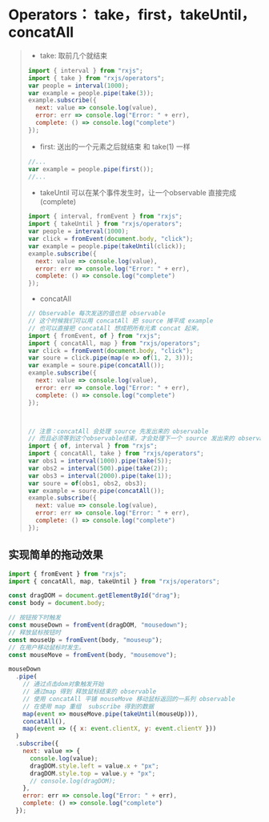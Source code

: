 # Operators： take，first，takeUntil，concatAll 

>* take: 取前几个就结束
>
>  ```js
>  import { interval } from "rxjs";
>  import { take } from "rxjs/operators";
>  var people = interval(1000);
>  var example = people.pipe(take(3));
>  example.subscribe({
>    next: value => console.log(value),
>    error: err => console.log("Error: " + err),
>    complete: () => console.log("complete")
>  });
>  ```
>
>* first: 送出的一个元素之后就结束 和 take(1) 一样
>
>  ```js
>  //...
>  var example = people.pipe(first());
>  //...
>  ```
>
>* takeUntil 可以在某个事件发生时，让一个observable 直接完成(complete)
>
>  ```js
>  import { interval, fromEvent } from "rxjs";
>  import { takeUntil } from "rxjs/operators";
>  var people = interval(1000);
>  var click = fromEvent(document.body, "click");
>  var example = people.pipe(takeUntil(click));
>  example.subscribe({
>    next: value => console.log(value),
>    error: err => console.log("Error: " + err),
>    complete: () => console.log("complete")
>  });
>  
>  ```
>
>* concatAll 
>
>  ```js
>  // Observable 每次发送的值也是 observable
>  // 这个时候我们可以用 concatAll 把 source 摊平成 example
>  // 也可以直接把 concatAll 想成把所有元素 concat 起来。
>  import { fromEvent, of } from "rxjs";
>  import { concatAll, map } from "rxjs/operators";
>  var click = fromEvent(document.body, "click");
>  var soure = click.pipe(map(e => of(1, 2, 3)));
>  var example = soure.pipe(concatAll());
>  example.subscribe({
>    next: value => console.log(value),
>    error: err => console.log("Error: " + err),
>    complete: () => console.log("complete")
>  });
>  
>  
>  
>  // 注意：concatAll 会处理 source 先发出来的 observable
>  // 而且必须等到这个observable结束，才会处理下一个 source 发出来的 observable
>  import { of, interval } from "rxjs";
>  import { concatAll, take } from "rxjs/operators";
>  var obs1 = interval(1000).pipe(take(5));
>  var obs2 = interval(500).pipe(take(2));
>  var obs3 = interval(2000).pipe(take(1));
>  var soure = of(obs1, obs2, obs3);
>  var example = soure.pipe(concatAll());
>  example.subscribe({
>    next: value => console.log(value),
>    error: err => console.log("Error: " + err),
>    complete: () => console.log("complete")
>  });
>  ```



## 实现简单的拖动效果

```js
import { fromEvent } from "rxjs";
import { concatAll, map, takeUntil } from "rxjs/operators";

const dragDOM = document.getElementById("drag");
const body = document.body;

// 按钮按下时触发
const mouseDown = fromEvent(dragDOM, "mousedown");
// 释放鼠标按钮时
const mouseUp = fromEvent(body, "mouseup");
// 在用户移动鼠标时发生。
const mouseMove = fromEvent(body, "mousemove");

mouseDown
  .pipe(
    // 通过点击dom对象触发开始
    // 通过map 得到 释放鼠标结束的 observable
    // 使用 concatAll 平铺 mouseMove 移动鼠标返回的一系列 observable
    // 在使用 map 重组  subscribe 得到的数据
    map(event => mouseMove.pipe(takeUntil(mouseUp))),
    concatAll(),
    map(event => ({ x: event.clientX, y: event.clientY }))
  )
  .subscribe({
    next: value => {
      console.log(value);
      dragDOM.style.left = value.x + "px";
      dragDOM.style.top = value.y + "px";
      // console.log(dragDOM);
    },
    error: err => console.log("Error: " + err),
    complete: () => console.log("complete")
  });
```
